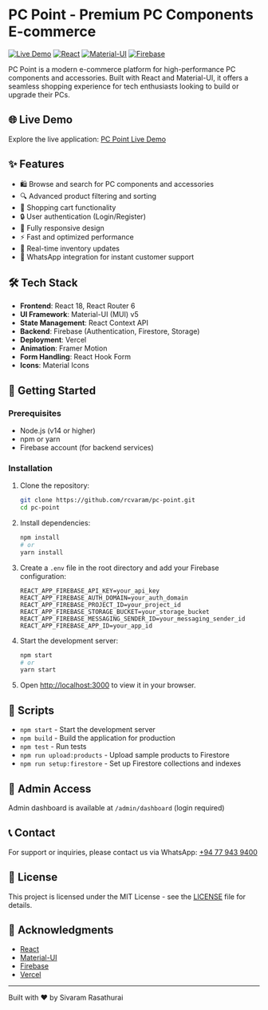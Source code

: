 # PC Point - Premium PC Components E-commerce

[![Live Demo](https://img.shields.io/badge/Live%20Demo-View%20Site-brightgreen)](https://pc-point-chankanai.vercel.app/)
[![React](https://img.shields.io/badge/React-18.2.0-61DAFB?logo=react)](https://reactjs.org/)
[![Material-UI](https://img.shields.io/badge/Material--UI-5.14.10-0081CB?logo=mui)](https://mui.com/)
[![Firebase](https://img.shields.io/badge/Firebase-9.22.0-FFCA28?logo=firebase)](https://firebase.google.com/)

PC Point is a modern e-commerce platform for high-performance PC components and accessories. Built with React and Material-UI, it offers a seamless shopping experience for tech enthusiasts looking to build or upgrade their PCs.

## 🌐 Live Demo

Explore the live application: [PC Point Live Demo](https://pc-point-chankanai.vercel.app/)

## ✨ Features

- 🛍️ Browse and search for PC components and accessories
- 🔍 Advanced product filtering and sorting
- 🛒 Shopping cart functionality
- 🔒 User authentication (Login/Register)
- 📱 Fully responsive design
- ⚡ Fast and optimized performance
- 🔄 Real-time inventory updates
- 📱 WhatsApp integration for instant customer support

## 🛠️ Tech Stack

- **Frontend**: React 18, React Router 6
- **UI Framework**: Material-UI (MUI) v5
- **State Management**: React Context API
- **Backend**: Firebase (Authentication, Firestore, Storage)
- **Deployment**: Vercel
- **Animation**: Framer Motion
- **Form Handling**: React Hook Form
- **Icons**: Material Icons

## 🚀 Getting Started

### Prerequisites

- Node.js (v14 or higher)
- npm or yarn
- Firebase account (for backend services)

### Installation

1. Clone the repository:
   ```bash
   git clone https://github.com/rcvaram/pc-point.git
   cd pc-point
   ```

2. Install dependencies:
   ```bash
   npm install
   # or
   yarn install
   ```

3. Create a `.env` file in the root directory and add your Firebase configuration:
   ```env
   REACT_APP_FIREBASE_API_KEY=your_api_key
   REACT_APP_FIREBASE_AUTH_DOMAIN=your_auth_domain
   REACT_APP_FIREBASE_PROJECT_ID=your_project_id
   REACT_APP_FIREBASE_STORAGE_BUCKET=your_storage_bucket
   REACT_APP_FIREBASE_MESSAGING_SENDER_ID=your_messaging_sender_id
   REACT_APP_FIREBASE_APP_ID=your_app_id
   ```

4. Start the development server:
   ```bash
   npm start
   # or
   yarn start
   ```

5. Open [http://localhost:3000](http://localhost:3000) to view it in your browser.

## 🔧 Scripts

- `npm start` - Start the development server
- `npm build` - Build the application for production
- `npm test` - Run tests
- `npm run upload:products` - Upload sample products to Firestore
- `npm run setup:firestore` - Set up Firestore collections and indexes

## 📱 Admin Access

Admin dashboard is available at `/admin/dashboard` (login required)

## 📞 Contact

For support or inquiries, please contact us via WhatsApp: [+94 77 943 9400](https://wa.me/94779439400)

## 📄 License

This project is licensed under the MIT License - see the [LICENSE](LICENSE) file for details.

## 🙏 Acknowledgments

- [React](https://reactjs.org/)
- [Material-UI](https://mui.com/)
- [Firebase](https://firebase.google.com/)
- [Vercel](https://vercel.com/)

---

Built with ❤️ by Sivaram Rasathurai